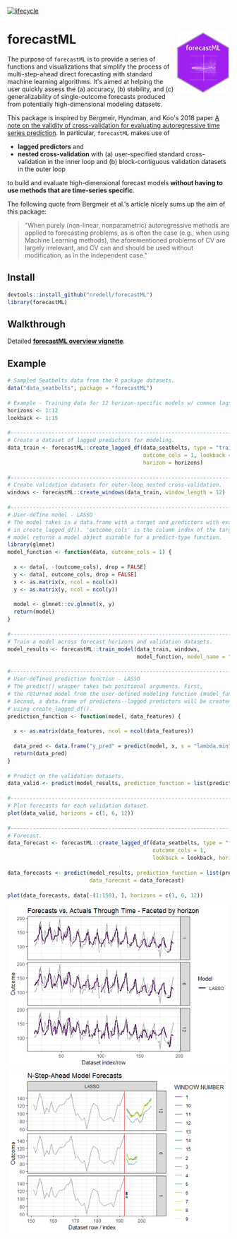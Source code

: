 [![lifecycle](https://img.shields.io/badge/lifecycle-experimental-orange.svg)](https://www.tidyverse.org/lifecycle/#experimental)

# forecastML <img src="forecastML_logo.png" alt="forecastML logo" align="right" height="138.5" style="display: inline-block;">

The purpose of `forecastML` is to provide a series of functions and visualizations that simplify the process of 
multi-step-ahead direct forecasting with standard machine learning algorithms. It's aimed at 
helping the user quickly assess the (a) accuracy, (b) stability, and (c) generalizability of single-outcome forecasts 
produced from potentially high-dimensional modeling datasets.

This package is inspired by Bergmeir, Hyndman, and Koo's 2018 paper 
[A note on the validity of cross-validation for evaluating autoregressive time series prediction](https://robjhyndman.com/papers/cv-wp.pdf). 
In particular, `forecastML` makes use of 

* **lagged predictors** and 
* **nested cross-validation** with (a) user-specified standard cross-validation in the inner loop and (b) block-contiguous validation 
datasets in the outer loop

to build and evaluate high-dimensional forecast models **without having to use methods that are time-series specific**. 

The following quote from Bergmeir et al.'s article nicely sums up the aim of this package:

> "When purely (non-linear, nonparametric) autoregressive methods are applied to forecasting problems, as is often the case
> (e.g., when using Machine Learning methods), the aforementioned problems of CV are largely
> irrelevant, and CV can and should be used without modification, as in the independent case."

## Install

``` r
devtools::install_github("nredell/forecastML")
library(forecastML)
```
## Walkthrough

Detailed **[forecastML overview vignette](https://nredell.github.io/data_science_blog/forecastML/)**.

## Example

``` r
# Sampled Seatbelts data from the R package datasets.
data("data_seatbelts", package = "forecastML")

# Example - Training data for 12 horizon-specific models w/ common lags per predictor.
horizons <- 1:12
lookback <- 1:15

#------------------------------------------------------------------------------
# Create a dataset of lagged predictors for modeling.
data_train <- forecastML::create_lagged_df(data_seatbelts, type = "train", 
                                           outcome_cols = 1, lookback = lookback, 
                                           horizon = horizons)

#------------------------------------------------------------------------------
# Create validation datasets for outer-loop nested cross-validation.
windows <- forecastML::create_windows(data_train, window_length = 12)

#------------------------------------------------------------------------------
# User-define model - LASSO
# The model takes in a data.frame with a target and predictors with exactly the same format as
# in create_lagged_df(). 'outcome_cols' is the column index of the target. The
# model returns a model object suitable for a predict-type function.
library(glmnet)
model_function <- function(data, outcome_cols = 1) {

  x <- data[, -(outcome_cols), drop = FALSE]
  y <- data[, outcome_cols, drop = FALSE]
  x <- as.matrix(x, ncol = ncol(x))
  y <- as.matrix(y, ncol = ncol(y))

  model <- glmnet::cv.glmnet(x, y)
  return(model)
}

#------------------------------------------------------------------------------
# Train a model across forecast horizons and validation datasets.
model_results <- forecastML::train_model(data_train, windows,
                                         model_function, model_name = "LASSO")
                                         
#------------------------------------------------------------------------------
# User-defined prediction function - LASSO
# The predict() wrapper takes two positional arguments. First,
# the returned model from the user-defined modeling function (model_function() above).
# Second, a data.frame of predictors--lagged predictors will be created automatically
# using create_lagged_df().
prediction_function <- function(model, data_features) {

  x <- as.matrix(data_features, ncol = ncol(data_features))

  data_pred <- data.frame("y_pred" = predict(model, x, s = "lambda.min"))
  return(data_pred)
}

# Predict on the validation datasets.
data_valid <- predict(model_results, prediction_function = list(prediction_function))

#------------------------------------------------------------------------------
# Plot forecasts for each validation dataset.
plot(data_valid, horizons = c(1, 6, 12))

#------------------------------------------------------------------------------
# Forecast.
data_forecast <- forecastML::create_lagged_df(data_seatbelts, type = "forecast", 
                                              outcome_cols = 1,
                                              lookback = lookback, horizons = horizons)
                                              
data_forecasts <- predict(model_results, prediction_function = list(prediction_function),
                          data_forecast = data_forecast)
                          
plot(data_forecasts, data[-(1:150), ], horizons = c(1, 6, 12))
```
![](./validation_data_forecasts.png)
![](./forecasts.png)


